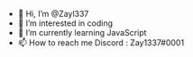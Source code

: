 - 👋 Hi, I’m @Zayl337
- 👀 I’m interested in coding
- 🌱 I’m currently learning JavaScript
- 📫 How to reach me Discord : Zay1337#0001
